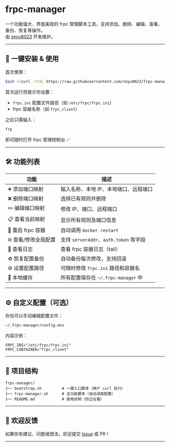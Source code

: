 # frpc-manager

一个功能强大、界面美观的 frpc 管理脚本工具，支持添加、删除、编辑、查看、备份、恢复等操作。  
由 [zeyu8023](https://github.com/zeyu8023) 开发维护。

---

## 🚀 一键安装 & 使用

首次使用：

```bash
bash <(curl -fsSL https://raw.githubusercontent.com/zeyu8023/frpc-manager/main/bootstrap.sh)
```

首次运行将提示你设置：

- `frpc.ini` 配置文件路径（如 `/etc/frpc/frpc.ini`）
- frpc 容器名称（如 `frpc_client`）

之后只需输入：

```bash
frp
```

即可随时打开 frpc 管理控制台 ✅

---

## 🛠 功能列表

| 功能 | 描述 |
|------|------|
| ➕ 添加端口映射 | 输入名称、本地 IP、本地端口、远程端口 |
| ❌ 删除端口映射 | 选择已有规则并删除 |
| ✏️ 编辑端口映射 | 修改 IP、端口、远程端口 |
| 📋 查看当前映射 | 显示所有规则及端口信息 |
| 🔁 重启 frpc 容器 | 自动调用 `docker restart` |
| 🌐 查看/修改全局配置 | 支持 `serverAddr`、`auth.token` 等字段 |
| 📜 查看日志 | 查看 frpc 容器日志（tail） |
| ♻️ 恢复配置备份 | 自动备份每次修改，支持回滚 |
| ⚙️ 设置配置路径 | 可随时修改 `frpc.ini` 路径和容器名 |
| 🧠 本地缓存 | 所有配置保存在 `~/.frpc-manager` 中 |

---

## ⚙️ 自定义配置（可选）

你也可以手动编辑配置文件：

```bash
~/.frpc-manager/config.env
```

内容示例：

```env
FRPC_INI="/etc/frpc/frpc.ini"
FRPC_CONTAINER="frpc_client"
```

---

## 📁 项目结构

```
frpc-manager/
├── bootstrap.sh         # 一键入口脚本（用户 curl 执行）
├── frpc-manager.sh      # 主功能脚本（自动读取配置）
├── README.md            # 使用说明（你正在看）
```

---

## 📣 欢迎反馈

如果你有建议、问题或想法，欢迎提交 [Issue](https://github.com/zeyu8023/frpc-manager/issues) 或 PR！

---
